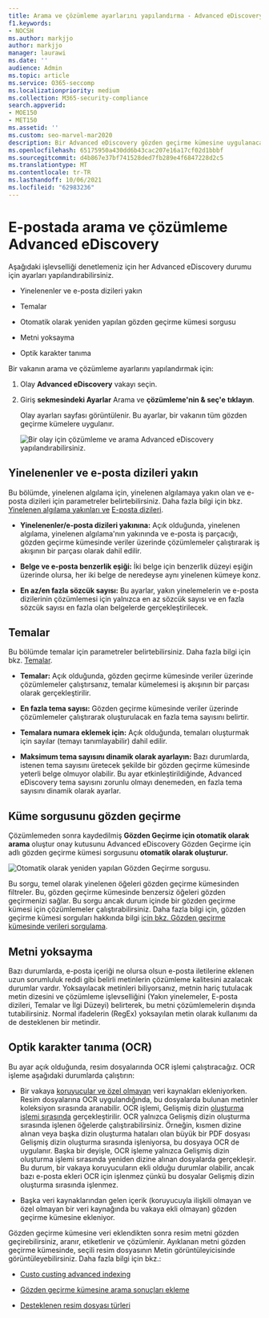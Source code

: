 ```yaml
---
title: Arama ve çözümleme ayarlarını yapılandırma - Advanced eDiscovery
f1.keywords:
- NOCSH
ms.author: markjjo
author: markjjo
manager: laurawi
ms.date: ''
audience: Admin
ms.topic: article
ms.service: O365-seccomp
ms.localizationpriority: medium
ms.collection: M365-security-compliance
search.appverid:
- MOE150
- MET150
ms.assetid: ''
ms.custom: seo-marvel-mar2020
description: Bir Advanced eDiscovery gözden geçirme kümesine uygulanacak dosya ayarlarını yapılandırabilirsiniz. Buna çözümleme ayarları ve Optik karakter tanıma da dahildir.
ms.openlocfilehash: 65175950a430dd6b43cac207e16a17cf02d1bbbf
ms.sourcegitcommit: d4b867e37bf741528ded7fb289e4f6847228d2c5
ms.translationtype: MT
ms.contentlocale: tr-TR
ms.lasthandoff: 10/06/2021
ms.locfileid: "62983236"
---
```

# <a name="configure-search-and-analytics-settings-in-advanced-ediscovery"></a>E-postada arama ve çözümleme Advanced eDiscovery

Aşağıdaki işlevselliği denetlemeniz için her Advanced eDiscovery durumu için ayarları yapılandırabilirsiniz.

- Yinelenenler ve e-posta dizileri yakın

- Temalar

- Otomatik olarak yeniden yapılan gözden geçirme kümesi sorgusu

- Metni yoksayma

- Optik karakter tanıma

Bir vakanın arama ve çözümleme ayarlarını yapılandırmak için:

1. Olay **Advanced eDiscovery** vakayı seçin.

2. Giriş **sekmesindeki Ayarlar** Arama ve **çözümleme'nin & seç'e** **tıklayın**.

   Olay ayarları sayfası görüntülenir. Bu ayarlar, bir vakanın tüm gözden geçirme kümelere uygulanır.

   ![Bir olay için çözümleme ve arama Advanced eDiscovery yapılandırabilirsiniz.](../media/AeDCaseSettings.png)

## <a name="near-duplicates-and-email-threading"></a>Yinelenenler ve e-posta dizileri yakın

Bu bölümde, yinelenen algılama için, yinelenen algılamaya yakın olan ve e-posta dizileri için parametreler belirtebilirsiniz. Daha fazla bilgi için bkz. [Yinelenen algılama yakınları ve](near-duplicate-detection-in-advanced-ediscovery.md) [E-posta dizileri](email-threading-in-advanced-ediscovery.md).

- **Yinelenenler/e-posta dizileri yakınına:** Açık olduğunda, yinelenen algılama, yinelenen algılama'nın yakınında ve e-posta iş parçacığı, gözden geçirme kümesinde veriler üzerinde çözümlemeler çalıştırarak iş akışının bir parçası olarak dahil edilir.

- **Belge ve e-posta benzerlik eşiği:** İki belge için benzerlik düzeyi eşiğin üzerinde olursa, her iki belge de neredeyse aynı yinelenen kümeye konz.

- **En az/en fazla sözcük sayısı:** Bu ayarlar, yakın yinelemelerin ve e-posta dizilerinin çözümlemesi için yalnızca en az sözcük sayısı ve en fazla sözcük sayısı en fazla olan belgelerde gerçekleştirilecek.

## <a name="themes"></a>Temalar

Bu bölümde temalar için parametreler belirtebilirsiniz. Daha fazla bilgi için bkz. [Temalar](themes-in-advanced-ediscovery.md).

- **Temalar:** Açık olduğunda, gözden geçirme kümesinde veriler üzerinde çözümlemeler çalıştırsanız, temalar kümelemesi iş akışının bir parçası olarak gerçekleştirilir.

- **En fazla tema sayısı:** Gözden geçirme kümesinde veriler üzerinde çözümlemeler çalıştırarak oluşturulacak en fazla tema sayısını belirtir.

- **Temalara numara eklemek için:** Açık olduğunda, temaları oluşturmak için sayılar (temayı tanımlayabilir) dahil edilir. 

- **Maksimum tema sayısını dinamik olarak ayarlayın:** Bazı durumlarda, istenen tema sayısını üretecek şekilde bir gözden geçirme kümesinde yeterli belge olmuyor olabilir. Bu ayar etkinleştirildiğinde, Advanced eDiscovery tema sayısını zorunlu olmayı denemeden, en fazla tema sayısını dinamik olarak ayarlar.

## <a name="review-set-query"></a>Küme sorgusunu gözden geçirme

Çözümlemeden sonra kaydedilmiş **Gözden Geçirme için otomatik olarak arama** oluştur onay kutusunu Advanced eDiscovery Gözden Geçirme için adlı gözden geçirme kümesi sorgusunu **otomatik olarak oluşturur.** 

![Otomatik olarak yeniden yapılan Gözden Geçirme sorgusu.](../media/AeDForReviewQuery.png)

Bu sorgu, temel olarak yinelenen öğeleri gözden geçirme kümesinden filtreler. Bu, gözden geçirme kümesinde benzersiz öğeleri gözden geçirmenizi sağlar. Bu sorgu ancak durum içinde bir gözden geçirme kümesi için çözümlemeler çalıştırabilirsiniz. Daha fazla bilgi için, gözden geçirme kümesi sorguları hakkında bilgi [için bkz. Gözden geçirme kümesinde verileri sorgulama](review-set-search.md).

## <a name="ignore-text"></a>Metni yoksayma

Bazı durumlarda, e-posta içeriği ne olursa olsun e-posta iletilerine eklenen uzun sorumluluk reddi gibi belirli metinlerin çözümleme kalitesini azalacak durumlar vardır. Yoksayılacak metinleri biliyorsanız, metnin hariç tutulacak metin dizesini ve çözümleme işlevselliğini (Yakın yinelemeler, E-posta dizileri, Temalar ve İlgi Düzeyi) belirterek, bu metni çözümlemelerin dışında tutabilirsiniz. Normal ifadelerin (RegEx) yoksayılan metin olarak kullanımı da de desteklenen bir metindir.

## <a name="optical-character-recognition-ocr"></a>Optik karakter tanıma (OCR)

Bu ayar açık olduğunda, resim dosyalarında OCR işlemi çalıştıracağız. OCR işleme aşağıdaki durumlarda çalıştırın:

- Bir vakaya [koruyucular ve özel olmayan](non-custodial-data-sources.md) veri kaynakları ekleniyorken. Resim dosyalarına OCR uygulandığında, bu dosyalarda bulunan metinler koleksiyon sırasında aranabilir. OCR işlemi, Gelişmiş dizin [oluşturma işlemi sırasında](indexing-custodian-data.md) gerçekleştirilir. OCR yalnızca Gelişmiş dizin oluşturma sırasında işlenen öğelerde çalıştırabilirsiniz. Örneğin, kısmen dizine alınan veya başka dizin oluşturma hataları olan büyük bir PDF dosyası Gelişmiş dizin oluşturma sırasında işleniyorsa, bu dosyaya OCR de uygulanır. Başka bir deyişle, OCR işleme yalnızca Gelişmiş dizin oluşturma işlemi sırasında yeniden dizine alınan dosyalarda gerçekleşir. Bu durum, bir vakaya koruyucuların ekli olduğu durumlar olabilir, ancak bazı e-posta ekleri OCR için işlenmez çünkü bu dosyalar Gelişmiş dizin oluşturma sırasında işlenmez.

- Başka veri kaynaklarından gelen içerik (koruyucuyla ilişkili olmayan ve özel olmayan bir veri kaynağında bu vakaya ekli olmayan) gözden geçirme kümesine ekleniyor.

Gözden geçirme kümesine veri eklendikten sonra resim metni gözden geçirebilirsiniz, aranır, etiketlenir ve çözümlenir. Ayıklanan metni gözden geçirme kümesinde, seçili resim dosyasının Metin görüntüleyicisinde görüntüleyebilirsiniz. Daha fazla bilgi için bkz.:

- [Custo custing advanced indexing](indexing-custodian-data.md)

- [Gözden geçirme kümesine arama sonuçları ekleme](add-data-to-review-set.md#optical-character-recognition)

- [Desteklenen resim dosyası türleri](supported-filetypes-ediscovery20.md#image)
